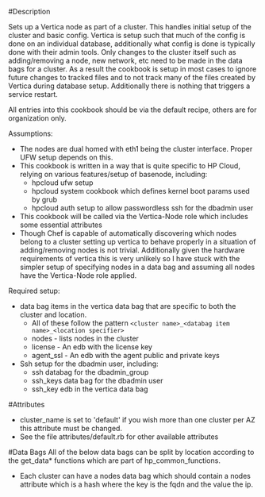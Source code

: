#Description

Sets up a Vertica node as part of a cluster. This handles initial setup of the cluster and basic config.
Vertica is setup such that much of the config is done on an individual database, additionally what config is done
is typically done with their admin tools. Only changes to the cluster itself such as adding/removing a node, new network, etc
need to be made in the data bags for a cluster. As a result the cookbook is setup in most cases to ignore future changes
to tracked files and to not track many of the files created by Vertica during database setup. Additionally there is
nothing that triggers a service restart.

All entries into this cookbook should be via the default recipe, others are for organization only.

Assumptions:
  - The nodes are dual homed with eth1 being the cluster interface. Proper UFW setup depends on this.
  - This cookbook is written in a way that is quite specific to HP Cloud, relying on various features/setup of basenode, including:
    - hpcloud ufw setup
    - hpcloud system cookbook which defines kernel boot params used by grub
    - hpcloud auth setup to allow passwordless ssh for the dbadmin user
  - This cookbook will be called via the Vertica-Node role which includes some essential attributes
  - Though Chef is capable of automatically discovering which nodes belong to a cluster setting up vertica to behave
    properly in a situation of adding/removing nodes is not trivial. Additionally given the hardware requirements of
    vertica this is very unlikely so I have stuck with the simpler setup of specifying nodes in a data bag and assuming
    all nodes have the Vertica-Node role applied.

Required setup:
  - data bag items in the vertica data bag that are specific to both the cluster and location.
    - All of these follow the pattern `<cluster name>_<databag item name>_<location specifier>`
    - nodes - lists nodes in the cluster
    - license - An edb with the license key
    - agent_ssl - An edb with the agent public and private keys
  - Ssh setup for the dbadmin user, including:
    - ssh databag for the dbadmin_group
    - ssh_keys data bag for the dbadmin user
    - ssh_key edb in the vertica data bag

#Attributes

  - cluster_name is set to 'default' if you wish more than one cluster per AZ this attribute must be changed.
  - See the file attributes/default.rb for other available attributes

#Data Bags
All of the below data bags can be split by location according to the get_data* functions which are part of hp_common_functions.
  - Each cluster can have a nodes data bag which should contain a nodes attribute which is a hash where the key is
    the fqdn and the value the ip.
